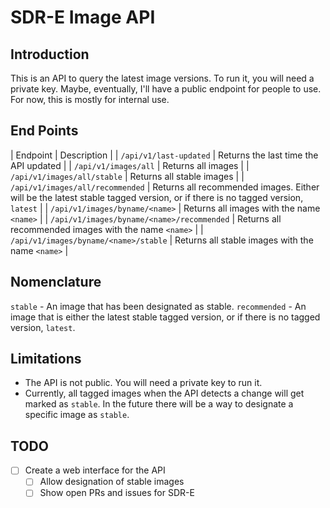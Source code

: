 # SDR-E Image API

## Introduction

This is an API to query the latest image versions. To run it, you will need a private key. Maybe, eventually, I'll have a public endpoint for people to use. For now, this is mostly for internal use.

## End Points

| Endpoint | Description |
| `/api/v1/last-updated` | Returns the last time the API updated |
| `/api/v1/images/all` | Returns all images |
| `/api/v1/images/all/stable` | Returns all stable images |
| `/api/v1/images/all/recommended` | Returns all recommended images. Either will be the latest stable tagged version, or if there is no tagged version, `latest` |
| `/api/v1/images/byname/<name>` | Returns all images with the name `<name>` |
| `/api/v1/images/byname/<name>/recommended` | Returns all recommended images with the name `<name>` |
| `/api/v1/images/byname/<name>/stable` | Returns all stable images with the name `<name>` |

## Nomenclature

`stable` - An image that has been designated as stable.
`recommended` - An image that is either the latest stable tagged version, or if there is no tagged version, `latest`.

## Limitations

- The API is not public. You will need a private key to run it.
- Currently, all tagged images when the API detects a change will get marked as `stable`. In the future there will be a way to designate a specific image as `stable`.

## TODO

- [ ] Create a web interface for the API
  - [ ] Allow designation of stable images
  - [ ] Show open PRs and issues for SDR-E
